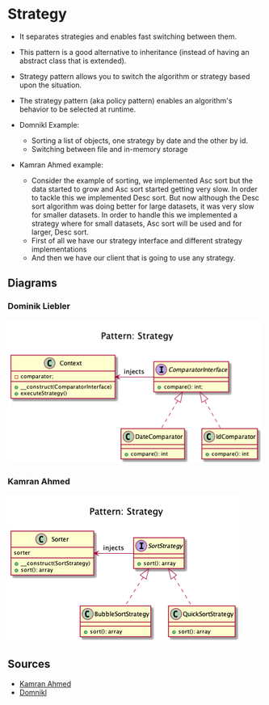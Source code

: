 # Strategy

+ It separates strategies and enables fast switching between them. 

+ This pattern is a good alternative to inheritance (instead of having an abstract class that is extended).

+ Strategy pattern allows you to switch the algorithm or strategy based upon the situation.

+ The strategy pattern (aka policy pattern) enables an algorithm's behavior to be selected at runtime.

+ Domnikl Example:
	+ Sorting a list of objects, one strategy by date and the other by id.
	+ Switching between file and in-memory storage

+ Kamran Ahmed example:
	+ Consider the example of sorting, we implemented Asc sort but the data started to grow and Asc sort started getting very slow. 
	In order to tackle this we implemented Desc sort. But now although the Desc sort algorithm was doing better for large datasets, it was very slow for smaller datasets. 
	In order to handle this we implemented a strategy where for small datasets, Asc sort will be used and for larger, Desc sort.
	+ First of all we have our strategy interface and different strategy implementations
	+ And then we have our client that is going to use any strategy.

<!-- 
## Recipe
+ Create a class 
--> 

## Diagrams
### Dominik Liebler
![](domnikl/diagram.png)

### Kamran Ahmed
![](kamran-ahmed/diagram.png)


## Sources
+ [Kamran Ahmed](https://github.com/kamranahmedse/design-patterns-for-humans#-strategy)
+ [Domnikl](https://github.com/domnikl/DesignPatternsPHP/tree/master/Behavioral/Strategy)



